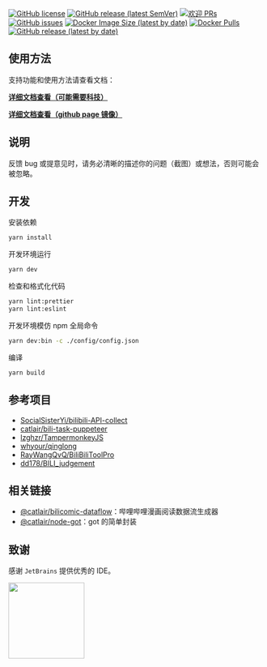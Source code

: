[![GitHub license](https://img.shields.io/badge/license-MIT-blue.svg)](https://github.com/KudouRan/BiliTools/blob/main/LICENSE)
[![GitHub release (latest SemVer)](https://img.shields.io/github/v/release/KudouRan/BiliTools)](https://github.com/KudouRan/BiliTools/releases)
[![欢迎 PRs](https://img.shields.io/badge/PRs-welcome-brightgreen.svg)](https://github.com/KudouRan/BiliTools/pulls)
[![GitHub issues](https://img.shields.io/github/issues/KudouRan/BiliTools)](https://github.com/KudouRan/BiliTools/issues)
[![Docker Image Size (latest by date)](https://img.shields.io/docker/image-size/catlair/bilioutils)](https://hub.docker.com/repository/docker/catlair/bilioutils)
[![Docker Pulls](https://img.shields.io/docker/pulls/catlair/bilioutils)](https://hub.docker.com/repository/docker/catlair/bilioutils)
[![GitHub release (latest by date)](https://img.shields.io/github/downloads/KudouRan/BiliTools/total)](https://github.com/KudouRan/BiliTools/releases/latest)

## 使用方法

支持功能和使用方法请查看文档：

**[详细文档查看（可能需要科技）](https://btdocs.vercel.app/)**

**[详细文档查看（github page 镜像）](https://bilioutils.js.org)**

## 说明

反馈 bug 或提意见时，请务必清晰的描述你的问题（截图）或想法，否则可能会被忽略。

## 开发

安装依赖

```bash
yarn install
```

开发环境运行

```bash
yarn dev
```

检查和格式化代码

```bash
yarn lint:prettier
yarn lint:eslint
```

开发环境模仿 npm 全局命令

```bash
yarn dev:bin -c ./config/config.json
```

编译

```bash
yarn build
```

## 参考项目

- [SocialSisterYi/bilibili-API-collect](https://github.com/SocialSisterYi/bilibili-API-collect)
- [catlair/bili-task-puppeteer](https://github.com/catlair/bili-task-puppeteer)
- [lzghzr/TampermonkeyJS](https://github.com/lzghzr/TampermonkeyJS)
- [whyour/qinglong](https://github.com/whyour/qinglong)
- [RayWangQvQ/BiliBiliToolPro](https://github.com/RayWangQvQ/BiliBiliToolPro)
- [dd178/BILI_judgement](https://github.com/dd178/BILI_judgement)

## 相关链接

- [@catlair/bilicomic-dataflow](https://www.npmjs.com/package/@catlair/bilicomic-dataflow)：哔哩哔哩漫画阅读数据流生成器
- [@catlair/node-got](https://www.npmjs.com/package/@catlair/node-got)：got 的简单封装

## 致谢

感谢 `JetBrains` 提供优秀的 IDE。

<a href="https://www.jetbrains.com/zh-cn/community/opensource" target="_blank">
<img src="https://tva1.sinaimg.cn/large/008eGmZEly1gov9g3tzrnj30u00wj0tn.jpg" width="150"/>
</a>
